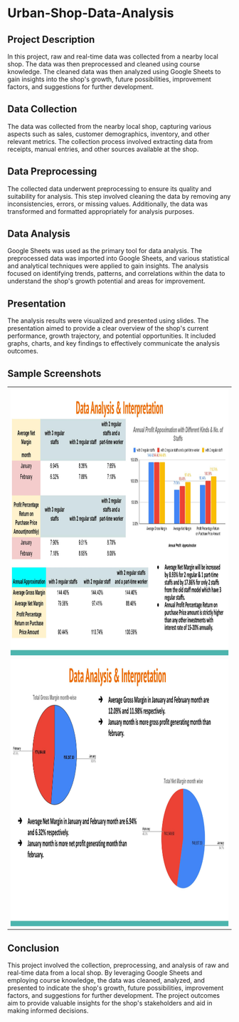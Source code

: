 # Urban-Shop-Data-Analysis

## Project Description
In this project, raw and real-time data was collected from a nearby local shop. The data was then preprocessed and cleaned using course knowledge. The cleaned data was then analyzed using Google Sheets to gain insights into the shop's growth, future possibilities, improvement factors, and suggestions for further development.

## Data Collection
The data was collected from the nearby local shop, capturing various aspects such as sales, customer demographics, inventory, and other relevant metrics. The collection process involved extracting data from receipts, manual entries, and other sources available at the shop.

## Data Preprocessing
The collected data underwent preprocessing to ensure its quality and suitability for analysis. This step involved cleaning the data by removing any inconsistencies, errors, or missing values. Additionally, the data was transformed and formatted appropriately for analysis purposes.

## Data Analysis
Google Sheets was used as the primary tool for data analysis. The preprocessed data was imported into Google Sheets, and various statistical and analytical techniques were applied to gain insights. The analysis focused on identifying trends, patterns, and correlations within the data to understand the shop's growth potential and areas for improvement.

## Presentation
The analysis results were visualized and presented using slides. The presentation aimed to provide a clear overview of the shop's current performance, growth trajectory, and potential opportunities. It included graphs, charts, and key findings to effectively communicate the analysis outcomes.

## Sample Screenshots
<table align="center">
  <tr>
    <td><img src="screenshots/urban_01.jpg" alt="Page" width="800" height="600"/></td>
  </tr>
  <tr>
    <td><img src="screenshots/urban_02.jpg" alt="Page" width="800" height="600"/></td>
  </tr>
</table>


## Conclusion
This project involved the collection, preprocessing, and analysis of raw and real-time data from a local shop. By leveraging Google Sheets and employing course knowledge, the data was cleaned, analyzed, and presented to indicate the shop's growth, future possibilities, improvement factors, and suggestions for further development. The project outcomes aim to provide valuable insights for the shop's stakeholders and aid in making informed decisions.
